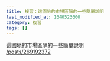 ```yaml
---
title: 複習：這園地的市場區隔的一些簡單說明
last_modified_at: 1640523600
category: 複習
tags: []
---
```


<p>這園地的市場區隔的一些簡單說明<br/>
<a href="/posts/269192372" target="_blank">/posts/269192372</a></p>
<p> </p>
